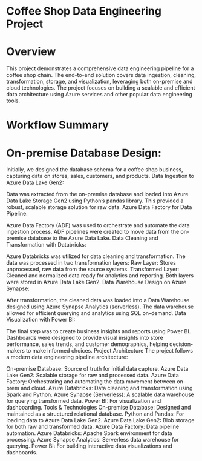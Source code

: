 # Coffee Shop Data Engineering Project


# Overview

This project demonstrates a comprehensive data engineering pipeline for a coffee shop chain. The end-to-end solution covers data ingestion, cleaning, transformation, storage, and visualization, leveraging both on-premise and cloud technologies. The project focuses on building a scalable and efficient data architecture using Azure services and other popular data engineering tools.

# Workflow Summary
# On-premise Database Design:

Initially, we designed the database schema for a coffee shop business, capturing data on stores, sales, customers, and products.
Data Ingestion to Azure Data Lake Gen2:

Data was extracted from the on-premise database and loaded into Azure Data Lake Storage Gen2 using Python’s pandas library. This provided a robust, scalable storage solution for raw data.
Azure Data Factory for Data Pipeline:

Azure Data Factory (ADF) was used to orchestrate and automate the data ingestion process. ADF pipelines were created to move data from the on-premise database to the Azure Data Lake.
Data Cleaning and Transformation with Databricks:

Azure Databricks was utilized for data cleaning and transformation. The data was processed in two transformation layers:
Raw Layer: Stores unprocessed, raw data from the source systems.
Transformed Layer: Cleaned and normalized data ready for analytics and reporting.
Both layers were stored in Azure Data Lake Gen2.
Data Warehouse Design on Azure Synapse:

After transformation, the cleaned data was loaded into a Data Warehouse designed using Azure Synapse Analytics (serverless). The data warehouse allowed for efficient querying and analytics using SQL on-demand.
Data Visualization with Power BI:

The final step was to create business insights and reports using Power BI. Dashboards were designed to provide visual insights into store performance, sales trends, and customer demographics, helping decision-makers to make informed choices.
Project Architecture
The project follows a modern data engineering pipeline architecture:

On-premise Database: Source of truth for initial data capture.
Azure Data Lake Gen2: Scalable storage for raw and processed data.
Azure Data Factory: Orchestrating and automating the data movement between on-prem and cloud.
Azure Databricks: Data cleaning and transformation using Spark and Python.
Azure Synapse (Serverless): A scalable data warehouse for querying transformed data.
Power BI: For visualization and dashboarding.
Tools & Technologies
On-premise Database: Designed and maintained as a structured relational database.
Python and Pandas: For loading data to Azure Data Lake Gen2.
Azure Data Lake Gen2: Blob storage for both raw and transformed data.
Azure Data Factory: Data pipeline automation.
Azure Databricks: Apache Spark environment for data processing.
Azure Synapse Analytics: Serverless data warehouse for querying.
Power BI: For building interactive data visualizations and dashboards.
